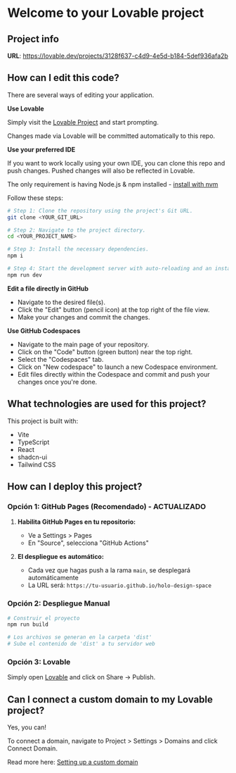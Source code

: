 # Welcome to your Lovable project

## Project info

**URL**: https://lovable.dev/projects/3128f637-c4d9-4e5d-b184-5def936afa2b

## How can I edit this code?

There are several ways of editing your application.

**Use Lovable**

Simply visit the [Lovable Project](https://lovable.dev/projects/3128f637-c4d9-4e5d-b184-5def936afa2b) and start prompting.

Changes made via Lovable will be committed automatically to this repo.

**Use your preferred IDE**

If you want to work locally using your own IDE, you can clone this repo and push changes. Pushed changes will also be reflected in Lovable.

The only requirement is having Node.js & npm installed - [install with nvm](https://github.com/nvm-sh/nvm#installing-and-updating)

Follow these steps:

```sh
# Step 1: Clone the repository using the project's Git URL.
git clone <YOUR_GIT_URL>

# Step 2: Navigate to the project directory.
cd <YOUR_PROJECT_NAME>

# Step 3: Install the necessary dependencies.
npm i

# Step 4: Start the development server with auto-reloading and an instant preview.
npm run dev
```

**Edit a file directly in GitHub**

- Navigate to the desired file(s).
- Click the "Edit" button (pencil icon) at the top right of the file view.
- Make your changes and commit the changes.

**Use GitHub Codespaces**

- Navigate to the main page of your repository.
- Click on the "Code" button (green button) near the top right.
- Select the "Codespaces" tab.
- Click on "New codespace" to launch a new Codespace environment.
- Edit files directly within the Codespace and commit and push your changes once you're done.

## What technologies are used for this project?

This project is built with:

- Vite
- TypeScript
- React
- shadcn-ui
- Tailwind CSS

## How can I deploy this project?

### Opción 1: GitHub Pages (Recomendado) - ACTUALIZADO

1. **Habilita GitHub Pages en tu repositorio:**
   - Ve a Settings > Pages
   - En "Source", selecciona "GitHub Actions"

2. **El despliegue es automático:**
   - Cada vez que hagas push a la rama `main`, se desplegará automáticamente
   - La URL será: `https://tu-usuario.github.io/holo-design-space`

### Opción 2: Despliegue Manual

```bash
# Construir el proyecto
npm run build

# Los archivos se generan en la carpeta 'dist'
# Sube el contenido de 'dist' a tu servidor web
```

### Opción 3: Lovable

Simply open [Lovable](https://lovable.dev/projects/3128f637-c4d9-4e5d-b184-5def936afa2b) and click on Share -> Publish.

## Can I connect a custom domain to my Lovable project?

Yes, you can!

To connect a domain, navigate to Project > Settings > Domains and click Connect Domain.

Read more here: [Setting up a custom domain](https://docs.lovable.dev/features/custom-domain#custom-domain)
